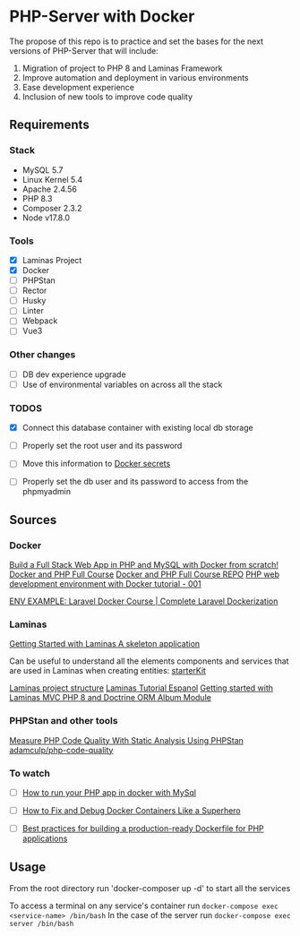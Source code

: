 # PHP-Server with Docker

The propose of this repo is to practice and set the bases for the next versions of PHP-Server that will include:

1. Migration of project to PHP 8 and Laminas Framework
2. Improve automation and deployment in various environments
3. Ease development experience
4. Inclusion of new tools to improve code quality

## Requirements

### Stack

- MySQL 5.7
- Linux Kernel 5.4
- Apache 2.4.56
- PHP 8.3
- Composer 2.3.2
- Node v17.8.0

### Tools

- [X] Laminas Project
- [X] Docker
- [ ] PHPStan
- [ ] Rector
- [ ] Husky
- [ ] Linter
- [ ] Webpack
- [ ] Vue3

### Other changes

- [ ] DB dev experience upgrade
- [ ] Use of environmental variables on across all the stack

### TODOS

- [x] Connect this database container with existing local db storage
- [ ] Properly set the root user and its password
- [ ] Move this information to [Docker secrets](https://docs.docker.com/compose/use-secrets/)
- [ ] Properly set the db user and its password to access from the phpmyadmin


## Sources

### Docker
[Build a Full Stack Web App in PHP and MySQL with Docker from scratch!](https://www.youtube.com/watch?v=2Bxh5FNGznQ)
[Docker and PHP Full Course](https://www.youtube.com/playlist?list=PLQH1-k79HB396mS8xRQ5gih5iqkQw-4aV)
[Docker and PHP Full Course REPO](https://github.com/GaryClarke/docker-php/tree/develop)
[PHP web development environment with Docker tutorial - 001](https://www.youtube.com/playlist?list=PLQH1-k79HB396mS8xRQ5gih5iqkQw-4aV)

[ENV EXAMPLE: Laravel Docker Course | Complete Laravel Dockerization](https://www.youtube.com/watch?v=WahJ91Nrgn0)

### Laminas


[Getting Started with Laminas A skeleton application](https://docs.laminas.dev/tutorials/getting-started/skeleton-application/)

Can be useful to understand all the elements components and services that are used in Laminas when creating entities: [starterKit](http://laminasstarterkit.omelak.com/)

[Laminas project structure](https://www.youtube.com/watch?v=pYGmcV5xdtw&ab_channel=ComparedProgramming)
[Laminas Tutorial Espanol](https://www.youtube.com/watch?v=_GzTgVuJuG0)
[Getting started with Laminas MVC PHP 8 and Doctrine ORM Album Module](https://www.youtube.com/watch?v=POKBupriaPE&t=902s&ab_channel=OsiesiefoTechnologies)


### PHPStan and other tools
[Measure PHP Code Quality With Static Analysis Using PHPStan](https://www.youtube.com/watch?v=OiS2xGVWEa0)
[adamculp/php-code-quality](https://hub.docker.com/r/adamculp/php-code-quality)

### To watch

- [ ] [How to run your PHP app in docker with MySql](https://www.youtube.com/watch?v=ZFCR1nERKBk)
- [ ] [How to Fix and Debug Docker Containers Like a Superhero](https://www.docker.com/blog/how-to-fix-and-debug-docker-containers-like-a-superhero/)

- [ ] [Best practices for building a production-ready Dockerfile for PHP applications](https://snyk.io/blog/building-production-ready-dockerfile-php/)

## Usage

From the root directory run 'docker-composer up -d' to start all the services

To access a terminal on any service's container run `docker-compose exec <service-name> /bin/bash`
In the case of the server run `docker-compose exec server /bin/bash`